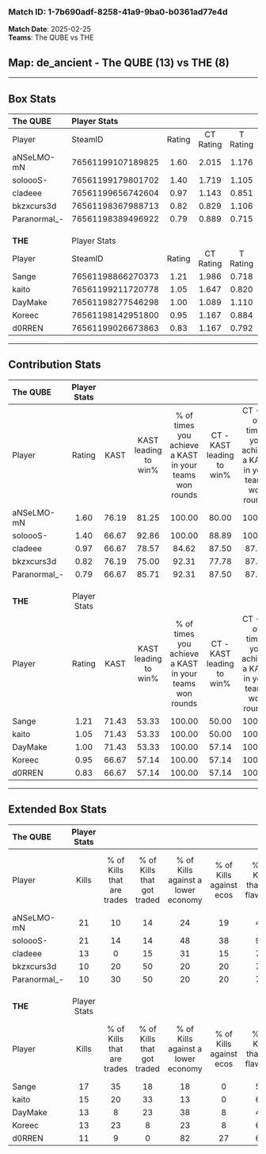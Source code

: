 ### Match ID: 1-7b690adf-8258-41a9-9ba0-b0361ad77e4d  
**Match Date**: 2025-02-25  
**Teams**: The QUBE vs THE  

## **Map**: de_ancient - The QUBE (13) vs THE (8)  
---  

## Box Stats  

| **The QUBE** | Player Stats      |        |           |          |       |       |       |         |        |      |     |
| :- | :- | :-: | :-: | :-: | :-: | :-: | :-: | :-: | :-: | :-: | :-: |
| Player       | SteamID           | Rating | CT Rating | T Rating | KAST  |  ADR  | Kills | Assists | Deaths | K/D  | HS% |
| aNSeLMO-mN   | 76561199107189825 |  1.60  |   2.015   |  1.176   | 76.19 | 114.7 |  21   |    7    |   11   | 1.91 | 66  |
| soloooS-     | 76561199179801702 |  1.40  |   1.719   |  1.105   | 66.67 | 99.6  |  21   |    6    |   14   | 1.50 | 57  |
| cladeee      | 76561199656742604 |  0.97  |   1.143   |  0.851   | 66.67 | 72.2  |  13   |    7    |   15   | 0.87 | 61  |
| bkzxcurs3d   | 76561198367988713 |  0.82  |   0.829   |  1.106   | 76.19 | 48.0  |  10   |    4    |   15   | 0.67 | 50  |
| Paranormal_- | 76561198389496922 |  0.79  |   0.889   |  0.715   | 66.67 | 51.4  |  10   |    4    |   14   | 0.71 | 70  |
|              |                   |        |           |          |       |       |       |         |        |      |     |
|              |                   |        |           |          |       |       |       |         |        |      |     |
|              |                   |        |           |          |       |       |       |         |        |      |     |
| **THE**      | Player Stats      |        |           |          |       |       |       |         |        |      |     |
| Player       | SteamID           | Rating | CT Rating | T Rating | KAST  |  ADR  | Kills | Assists | Deaths | K/D  | HS% |
| Sange        | 76561198866270373 |  1.21  |   1.986   |  0.718   | 71.43 | 73.2  |  17   |    5    |   13   | 1.31 | 47  |
| kaito        | 76561199211720778 |  1.05  |   1.647   |  0.820   | 71.43 | 76.2  |  15   |    2    |   16   | 0.94 | 46  |
| DayMake      | 76561198277546298 |  1.00  |   1.089   |  1.110   | 71.43 | 77.3  |  13   |    8    |   16   | 0.81 | 46  |
| Koreec       | 76561198142951800 |  0.95  |   1.167   |  0.884   | 66.67 | 78.7  |  13   |    5    |   16   | 0.81 | 46  |
| d0RREN       | 76561199026673863 |  0.83  |   1.167   |  0.792   | 66.67 | 54.7  |  11   |    1    |   14   | 0.79 | 54  |
---  

## Contribution Stats  

| **The QUBE** | Player Stats |       |                      |                                                        |                           |                                                             |                          |                                                            |
| :- | :-: | :-: | :-: | :-: | :-: | :-: | :-: | :-: |
| Player       |    Rating    | KAST  | KAST leading to win% | % of times you achieve a KAST in your teams won rounds | CT - KAST leading to win% | CT - % of times you achieve a KAST in your teams won rounds | T - KAST leading to win% | T - % of times you achieve a KAST in your teams won rounds |
| aNSeLMO-mN   |     1.60     | 76.19 |        81.25         |                         100.00                         |           80.00           |                           100.00                            |          83.33           |                           100.00                           |
| soloooS-     |     1.40     | 66.67 |        92.86         |                         100.00                         |           88.89           |                           100.00                            |          100.00          |                           100.00                           |
| cladeee      |     0.97     | 66.67 |        78.57         |                         84.62                          |           87.50           |                            87.50                            |          66.67           |                           80.00                            |
| bkzxcurs3d   |     0.82     | 76.19 |        75.00         |                         92.31                          |           77.78           |                            87.50                            |          71.43           |                           100.00                           |
| Paranormal_- |     0.79     | 66.67 |        85.71         |                         92.31                          |           87.50           |                            87.50                            |          83.33           |                           100.00                           |
|              |              |       |                      |                                                        |                           |                                                             |                          |                                                            |
|              |              |       |                      |                                                        |                           |                                                             |                          |                                                            |
|              |              |       |                      |                                                        |                           |                                                             |                          |                                                            |
| **THE**      | Player Stats |       |                      |                                                        |                           |                                                             |                          |                                                            |
| Player       |    Rating    | KAST  | KAST leading to win% | % of times you achieve a KAST in your teams won rounds | CT - KAST leading to win% | CT - % of times you achieve a KAST in your teams won rounds | T - KAST leading to win% | T - % of times you achieve a KAST in your teams won rounds |
| Sange        |     1.21     | 71.43 |        53.33         |                         100.00                         |           50.00           |                           100.00                            |          57.14           |                           100.00                           |
| kaito        |     1.05     | 71.43 |        53.33         |                         100.00                         |           50.00           |                           100.00                            |          57.14           |                           100.00                           |
| DayMake      |     1.00     | 71.43 |        53.33         |                         100.00                         |           57.14           |                           100.00                            |          50.00           |                           100.00                           |
| Koreec       |     0.95     | 66.67 |        57.14         |                         100.00                         |           57.14           |                           100.00                            |          57.14           |                           100.00                           |
| d0RREN       |     0.83     | 66.67 |        57.14         |                         100.00                         |           57.14           |                           100.00                            |          57.14           |                           100.00                           |
---  

## Extended Box Stats  

| **The QUBE** | Player Stats |                            |                            |                                    |                         |                              |                                 |        |                             |                                     |                          |                               |                            |
| :- | :-: | :-: | :-: | :-: | :-: | :-: | :-: | :-: | :-: | :-: | :-: | :-: | :-: |
| Player       |    Kills     | % of Kills that are trades | % of Kills that got traded | % of Kills against a lower economy | % of Kills against ecos | % of Kills that are flawless | % of Kills that are close duels | Deaths | % of Deaths that get traded | % of Deaths against a lower economy | % of Deaths against ecos | % of Deaths that are flawless | % of Deaths that are close |
| aNSeLMO-mN   |      21      |             10             |             14             |                 24                 |           19            |              48              |               10                |   11   |             18              |                  0                  |            0             |              55               |             18             |
| soloooS-     |      21      |             14             |             14             |                 48                 |           38            |              90              |                0                |   14   |             14              |                  7                  |            7             |              57               |             7              |
| cladeee      |      13      |             0              |             15             |                 31                 |           15            |              77              |                0                |   15   |             13              |                 13                  |            13            |              60               |             7              |
| bkzxcurs3d   |      10      |             20             |             50             |                 20                 |           20            |              70              |                0                |   15   |             33              |                  7                  |            7             |              73               |             0              |
| Paranormal_- |      10      |             30             |             50             |                 20                 |           20            |              70              |               10                |   14   |              7              |                  7                  |            7             |              57               |             0              |
|              |              |                            |                            |                                    |                         |                              |                                 |        |                             |                                     |                          |                               |                            |
|              |              |                            |                            |                                    |                         |                              |                                 |        |                             |                                     |                          |                               |                            |
|              |              |                            |                            |                                    |                         |                              |                                 |        |                             |                                     |                          |                               |                            |
| **THE**      | Player Stats |                            |                            |                                    |                         |                              |                                 |        |                             |                                     |                          |                               |                            |
| Player       |    Kills     | % of Kills that are trades | % of Kills that got traded | % of Kills against a lower economy | % of Kills against ecos | % of Kills that are flawless | % of Kills that are close duels | Deaths | % of Deaths that get traded | % of Deaths against a lower economy | % of Deaths against ecos | % of Deaths that are flawless | % of Deaths that are close |
| Sange        |      17      |             35             |             18             |                 18                 |            0            |              59              |                6                |   13   |             15              |                  8                  |            0             |              77               |             0              |
| kaito        |      15      |             20             |             33             |                 13                 |            0            |              67              |                0                |   16   |             31              |                 13                  |            0             |              88               |             0              |
| DayMake      |      13      |             8              |             23             |                 38                 |            8            |              46              |                8                |   16   |             25              |                  6                  |            0             |              38               |             13             |
| Koreec       |      13      |             23             |             8              |                 23                 |            8            |              69              |                0                |   16   |             13              |                 13                  |            0             |              63               |             6              |
| d0RREN       |      11      |             9              |             0              |                 82                 |           27            |              64              |               18                |   14   |             36              |                  7                  |            0             |              93               |             0              |
